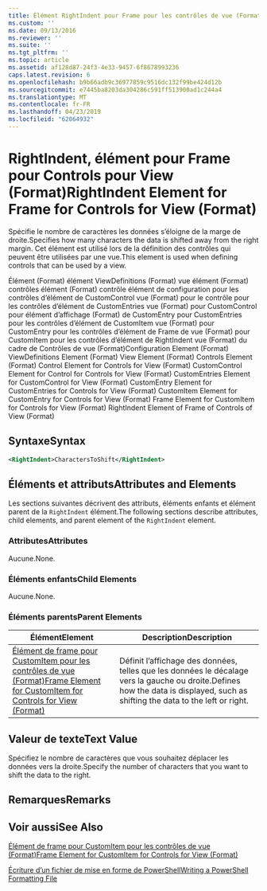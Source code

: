 ```yaml
---
title: Élément RightIndent pour Frame pour les contrôles de vue (Format) | Microsoft Docs
ms.custom: ''
ms.date: 09/13/2016
ms.reviewer: ''
ms.suite: ''
ms.tgt_pltfrm: ''
ms.topic: article
ms.assetid: af128d87-24f3-4e33-9457-6f8678993236
caps.latest.revision: 6
ms.openlocfilehash: b9b66adb9c36977859c9516dc132f99be424d12b
ms.sourcegitcommit: e7445ba8203da304286c591ff513900ad1c244a4
ms.translationtype: MT
ms.contentlocale: fr-FR
ms.lasthandoff: 04/23/2019
ms.locfileid: "62064932"
---
```

# <a name="rightindent-element-for-frame-for-controls-for-view-format"></a><span data-ttu-id="afcc4-102">RightIndent, élément pour Frame pour Controls pour View (Format)</span><span class="sxs-lookup"><span data-stu-id="afcc4-102">RightIndent Element for Frame for Controls for View (Format)</span></span>

<span data-ttu-id="afcc4-103">Spécifie le nombre de caractères les données s’éloigne de la marge de droite.</span><span class="sxs-lookup"><span data-stu-id="afcc4-103">Specifies how many characters the data is shifted away from the right margin.</span></span> <span data-ttu-id="afcc4-104">Cet élément est utilisé lors de la définition des contrôles qui peuvent être utilisées par une vue.</span><span class="sxs-lookup"><span data-stu-id="afcc4-104">This element is used when defining controls that can be used by a view.</span></span>

<span data-ttu-id="afcc4-105">Élément (Format) élément ViewDefinitions (Format) vue élément (Format) contrôles élément (Format) contrôle élément de configuration pour les contrôles d’élément de CustomControl vue (Format) pour le contrôle pour les contrôles d’élément de CustomEntries vue (Format) pour CustomControl pour élément d’affichage (Format) de CustomEntry pour CustomEntries pour les contrôles d’élément de CustomItem vue (Format) pour CustomEntry pour les contrôles d’élément de Frame de vue (Format) pour CustomItem pour les contrôles d’élément de RightIndent vue (Format) du cadre de Contrôles de vue (Format)</span><span class="sxs-lookup"><span data-stu-id="afcc4-105">Configuration Element (Format) ViewDefinitions Element (Format) View Element (Format) Controls Element (Format) Control Element for Controls for View (Format) CustomControl Element for Control for Controls for View (Format) CustomEntries Element for CustomControl for View (Format) CustomEntry Element for CustomEntries for Controls for View (Format) CustomItem Element for CustomEntry for Controls for View (Format) Frame Element for CustomItem for Controls for View (Format) RightIndent Element of Frame of Controls of View (Format)</span></span>

## <a name="syntax"></a><span data-ttu-id="afcc4-106">Syntaxe</span><span class="sxs-lookup"><span data-stu-id="afcc4-106">Syntax</span></span>

```xml
<RightIndent>CharactersToShift</RightIndent>
```

## <a name="attributes-and-elements"></a><span data-ttu-id="afcc4-107">Éléments et attributs</span><span class="sxs-lookup"><span data-stu-id="afcc4-107">Attributes and Elements</span></span>

<span data-ttu-id="afcc4-108">Les sections suivantes décrivent des attributs, éléments enfants et élément parent de la `RightIndent` élément.</span><span class="sxs-lookup"><span data-stu-id="afcc4-108">The following sections describe attributes, child elements, and parent element of the `RightIndent` element.</span></span>

### <a name="attributes"></a><span data-ttu-id="afcc4-109">Attributes</span><span class="sxs-lookup"><span data-stu-id="afcc4-109">Attributes</span></span>

<span data-ttu-id="afcc4-110">Aucune.</span><span class="sxs-lookup"><span data-stu-id="afcc4-110">None.</span></span>

### <a name="child-elements"></a><span data-ttu-id="afcc4-111">Éléments enfants</span><span class="sxs-lookup"><span data-stu-id="afcc4-111">Child Elements</span></span>

<span data-ttu-id="afcc4-112">Aucune.</span><span class="sxs-lookup"><span data-stu-id="afcc4-112">None.</span></span>

### <a name="parent-elements"></a><span data-ttu-id="afcc4-113">Éléments parents</span><span class="sxs-lookup"><span data-stu-id="afcc4-113">Parent Elements</span></span>

|<span data-ttu-id="afcc4-114">Élément</span><span class="sxs-lookup"><span data-stu-id="afcc4-114">Element</span></span>|<span data-ttu-id="afcc4-115">Description</span><span class="sxs-lookup"><span data-stu-id="afcc4-115">Description</span></span>|
|-------------|-----------------|
|[<span data-ttu-id="afcc4-116">Élément de frame pour CustomItem pour les contrôles de vue (Format)</span><span class="sxs-lookup"><span data-stu-id="afcc4-116">Frame Element for CustomItem for Controls for View (Format)</span></span>](./frame-element-for-customitem-for-controls-for-view-format.md)|<span data-ttu-id="afcc4-117">Définit l’affichage des données, telles que les données le décalage vers la gauche ou droite.</span><span class="sxs-lookup"><span data-stu-id="afcc4-117">Defines how the data is displayed, such as shifting the data to the left or right.</span></span>|

## <a name="text-value"></a><span data-ttu-id="afcc4-118">Valeur de texte</span><span class="sxs-lookup"><span data-stu-id="afcc4-118">Text Value</span></span>

<span data-ttu-id="afcc4-119">Spécifiez le nombre de caractères que vous souhaitez déplacer les données vers la droite.</span><span class="sxs-lookup"><span data-stu-id="afcc4-119">Specify the number of characters that you want to shift the data to the right.</span></span>

## <a name="remarks"></a><span data-ttu-id="afcc4-120">Remarques</span><span class="sxs-lookup"><span data-stu-id="afcc4-120">Remarks</span></span>

## <a name="see-also"></a><span data-ttu-id="afcc4-121">Voir aussi</span><span class="sxs-lookup"><span data-stu-id="afcc4-121">See Also</span></span>

[<span data-ttu-id="afcc4-122">Élément de frame pour CustomItem pour les contrôles de vue (Format)</span><span class="sxs-lookup"><span data-stu-id="afcc4-122">Frame Element for CustomItem for Controls for View (Format)</span></span>](./frame-element-for-customitem-for-controls-for-view-format.md)

[<span data-ttu-id="afcc4-123">Écriture d’un fichier de mise en forme de PowerShell</span><span class="sxs-lookup"><span data-stu-id="afcc4-123">Writing a PowerShell Formatting File</span></span>](./writing-a-powershell-formatting-file.md)
